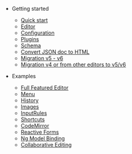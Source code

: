 - Getting started

  - [Quick start](quickstart.md)
  - [Editor](editor.md)
  - [Configuration](configuration.md)
  - [Plugins](plugins.md)
  - [Schema](schema.md)
  - [Convert JSON doc to HTML](doc-html-doc.md)
  - [Migration v5 - v6](migration-5-6.md)
  - [Migration v4 or from other editors to v5/v6 ](migration.md)

- Examples

  - [Full Featured Editor](full-featured-editor.md)
  - [Menu](menu.md)
  - [History](history.md)
  - [Images](images.md)
  - [InputRules](input-rules.md)
  - [Shortcuts](shortcuts.md)
  - [CodeMirror](codemirror.md)
  - [Reactive Forms](reactive-forms.md)
  - [Ng Model Binding](ng-model.md)
  - [Collaborative Editing](collab.md)
